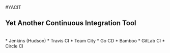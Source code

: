 #YACIT

## Yet Another Continuous Integration Tool  

<br>
* Jenkins (Hudson)  
* Travis CI         
* Team City         
* Go CD             
* Bamboo            
* GitLab CI         
* Circle CI 

